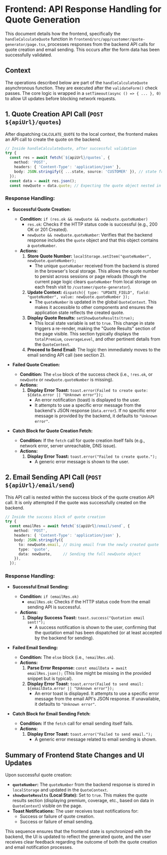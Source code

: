 # Frontend: API Response Handling for Quote Generation

This document details how the frontend, specifically the `handleCalculateQuote` function in `frontend/src/app/customer/quote-generator/page.tsx`, processes responses from the backend API calls for quote creation and email sending. This occurs after the form data has been successfully validated.

## Context

The operations described below are part of the `handleCalculateQuote` asynchronous function. They are executed after the `validateForm()` check passes. The core logic is wrapped in a `setTimeout(async () => { ... }, 0)` to allow UI updates before blocking network requests.

## 1. Quote Creation API Call (`POST ${apiUrl}/quotes`)

After dispatching `CALCULATE_QUOTE` to the local context, the frontend makes an API call to create the quote on the backend.

```typescript
// Inside handleCalculateQuote, after successful validation
try {
  const res = await fetch(`${apiUrl}/quotes`, {
    method: 'POST',
    headers: { 'Content-Type': 'application/json' },
    body: JSON.stringify({ ...state, source: 'CUSTOMER' }), // state from useQuote()
  });
  const data = await res.json();
  const newQuote = data.quote; // Expecting the quote object nested in 'quote' property
```

### Response Handling:

-   **Successful Quote Creation:**
    -   **Condition:** `if (res.ok && newQuote && newQuote.quoteNumber)`
        -   `res.ok`: Checks if the HTTP status code is successful (e.g., 200 OK or 201 Created).
        -   `newQuote && newQuote.quoteNumber`: Verifies that the backend response includes the `quote` object and that this object contains a `quoteNumber`.
    -   **Actions:**
        1.  **Store Quote Number:** `localStorage.setItem("quoteNumber", newQuote.quoteNumber);`
            *   The unique `quoteNumber` received from the backend is stored in the browser's local storage. This allows the quote number to persist across sessions or page reloads (though the current page logic clears `quoteNumber` from local storage on each fresh visit to `/customer/quote-generator`).
        2.  **Update Context:** `dispatch({ type: "UPDATE_FIELD", field: "quoteNumber", value: newQuote.quoteNumber });`
            *   The `quoteNumber` is updated in the global `QuoteContext`. This makes it accessible to other components and ensures the application state reflects the created quote.
        3.  **Display Quote Results:** `setShowQuoteResults(true);`
            *   This local state variable is set to `true`. This change in state triggers a re-render, making the "Quote Results" section of the page visible. This section typically displays the `totalPremium`, `coverageLevel`, and other pertinent details from the `QuoteContext`.
        4.  **Proceed to Send Email:** The logic then immediately moves to the email sending API call (see section 2).

-   **Failed Quote Creation:**
    -   **Condition:** The `else` block of the success check (i.e., `!res.ok`, or `newQuote` or `newQuote.quoteNumber` is missing).
    -   **Actions:**
        1.  **Display Error Toast:** `toast.error(Failed to create quote: ${data.error || "Unknown error"});`
            *   An error notification (toast) is displayed to the user.
            *   It attempts to use a specific error message from the backend's JSON response (`data.error`). If no specific error message is provided by the backend, it defaults to `"Unknown error"`.

-   **Catch Block for Quote Creation Fetch:**
    -   **Condition:** If the `fetch` call for quote creation itself fails (e.g., network error, server unreachable, DNS issue).
    -   **Actions:**
        1.  **Display Error Toast:** `toast.error("Failed to create quote.");`
            *   A generic error message is shown to the user.

## 2. Email Sending API Call (`POST ${apiUrl}/email/send`)

This API call is nested within the success block of the quote creation API call. It is only attempted if the quote was successfully created on the backend.

```typescript
// Inside the success block of quote creation
try {
  const emailRes = await fetch(`${apiUrl}/email/send`, {
    method: 'POST',
    headers: { 'Content-Type': 'application/json' },
    body: JSON.stringify({
      to: newQuote.email, // Using email from the newly created quote
      type: 'quote',
      data: newQuote,     // Sending the full newQuote object
    }),
  });
```

### Response Handling:

-   **Successful Email Sending:**
    -   **Condition:** `if (emailRes.ok)`
        -   `emailRes.ok`: Checks if the HTTP status code from the email sending API is successful.
    -   **Actions:**
        1.  **Display Success Toast:** `toast.success("Quotation email sent!");`
            *   A success notification is shown to the user, confirming that the quotation email has been dispatched (or at least accepted by the backend for sending).

-   **Failed Email Sending:**
    -   **Condition:** The `else` block (i.e., `!emailRes.ok`).
    -   **Actions:**
        1.  **Parse Error Response:** `const emailData = await emailRes.json();` (This line might be missing in the provided snippet but is typical).
        2.  **Display Error Toast:** `toast.error(Failed to send email: ${emailData.error || "Unknown error"});`
            *   An error toast is displayed. It attempts to use a specific error message from the email API's JSON response. If unavailable, it defaults to `"Unknown error"`.

-   **Catch Block for Email Sending Fetch:**
    -   **Condition:** If the `fetch` call for email sending itself fails.
    -   **Actions:**
        1.  **Display Error Toast:** `toast.error("Failed to send email.");`
            *   A generic error message related to email sending is shown.

## Summary of Frontend State Changes and UI Updates

Upon successful quote creation:

-   **`quoteNumber`:** The `quoteNumber` from the backend response is stored in `localStorage` and updated in the `QuoteContext`.
-   **`showQuoteResults` (Local State):** Set to `true`. This makes the quote results section (displaying premium, coverage, etc., based on data in `QuoteContext`) visible on the page.
-   **Toast Notifications:** The user receives toast notifications for:
    -   Success or failure of quote creation.
    -   Success or failure of email sending.

This sequence ensures that the frontend state is synchronized with the backend, the UI is updated to reflect the generated quote, and the user receives clear feedback regarding the outcome of both the quote creation and email notification processes.
